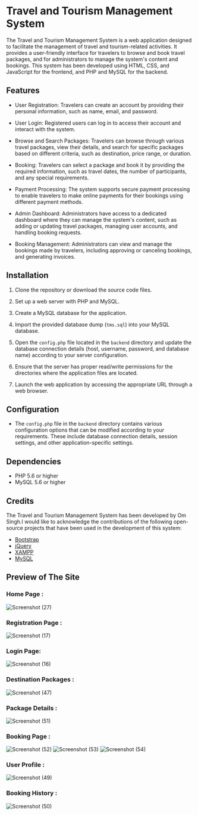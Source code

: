# Travel and Tourism Management System

The Travel and Tourism Management System is a web application designed to facilitate the management of travel and tourism-related activities. It provides a user-friendly interface for travelers to browse and book travel packages, and for administrators to manage the system's content and bookings. This system has been developed using HTML, CSS, and JavaScript for the frontend, and PHP and MySQL for the backend.


## Features

- User Registration: Travelers can create an account by providing their personal information, such as name, email, and password.

- User Login: Registered users can log in to access their account and interact with the system.

- Browse and Search Packages: Travelers can browse through various travel packages, view their details, and search for specific packages based on different criteria, such as destination, price range, or duration.

- Booking: Travelers can select a package and book it by providing the required information, such as travel dates, the number of participants, and any special requirements.

- Payment Processing: The system supports secure payment processing to enable travelers to make online payments for their bookings using different payment methods.

- Admin Dashboard: Administrators have access to a dedicated dashboard where they can manage the system's content, such as adding or updating travel packages, managing user accounts, and handling booking requests.

- Booking Management: Administrators can view and manage the bookings made by travelers, including approving or canceling bookings, and generating invoices.

## Installation

1. Clone the repository or download the source code files.

2. Set up a web server with PHP and MySQL.

3. Create a MySQL database for the application.

4. Import the provided database dump (`tms.sql`) into your MySQL database.

5. Open the `config.php` file located in the `backend` directory and update the database connection details (host, username, password, and database name) according to your server configuration.

6. Ensure that the server has proper read/write permissions for the directories where the application files are located.

7. Launch the web application by accessing the appropriate URL through a web browser.

## Configuration

- The `config.php` file in the `backend` directory contains various configuration options that can be modified according to your requirements. These include database connection details, session settings, and other application-specific settings.

## Dependencies

- PHP 5.6 or higher
- MySQL 5.6 or higher

## Credits

The Travel and Tourism Management System has been developed by Om Singh.I would like to acknowledge the contributions of the following open-source projects that have been used in the development of this system:

- [Bootstrap](https://getbootstrap.com)
- [jQuery](https://jquery.com)
- [XAMPP](https://www.apachefriends.org/)
- [MySQL](https://www.mysql.com)

## Preview of The Site
### Home Page :
![Screenshot (27)](https://github.com/os0004/Tourism-Planner-Web-Project/assets/104494077/da6b0bd2-0056-487f-8108-3cbd75295abf)
### Registration Page :
![Screenshot (17)](https://github.com/os0004/Tourism-Planner-Web-Project/assets/104494077/7b3064ca-cb9f-470a-9e7d-99b21053bfb9)
### Login Page:
![Screenshot (16)](https://github.com/os0004/Tourism-Planner-Web-Project/assets/104494077/43974e7b-063f-4be1-95da-9242133b0871)
### Destination Packages :
![Screenshot (47)](https://github.com/os0004/Tourism-Planner-Web-Project/assets/104494077/fd85bb0b-2e9a-4a36-b674-aaf36cae3df7)
### Package Details :
![Screenshot (51)](https://github.com/os0004/Tourism-Planner-Web-Project/assets/104494077/dd99799c-0497-4589-9106-7acce6559a2b)
### Booking Page :
![Screenshot (52)](https://github.com/os0004/Tourism-Planner-Web-Project/assets/104494077/f8c5c7f8-cf1a-4d26-8b93-6ad7bf698b02)
![Screenshot (53)](https://github.com/os0004/Tourism-Planner-Web-Project/assets/104494077/2f2bf09b-8fca-4d3b-8829-19b364283af1)
![Screenshot (54)](https://github.com/os0004/Tourism-Planner-Web-Project/assets/104494077/fdfd737a-7465-4fe3-bf91-0eb7df51e098)

### User Profile :
![Screenshot (49)](https://github.com/os0004/Tourism-Planner-Web-Project/assets/104494077/be86b844-7162-424f-a370-ff769b22d57a)
### Booking History :
![Screenshot (50)](https://github.com/os0004/Tourism-Planner-Web-Project/assets/104494077/01893bf1-138e-490f-98af-68d007b78aad)

